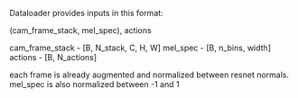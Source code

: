 
Dataloader provides inputs in this format:

(cam_frame_stack, mel_spec), actions


cam_frame_stack - [B, N_stack, C, H, W]
mel_spec - [B, n_bins, width]
actions - [B, N_actions]

each frame is already augmented and normalized between resnet normals.
mel_spec is also normalized between -1 and 1

